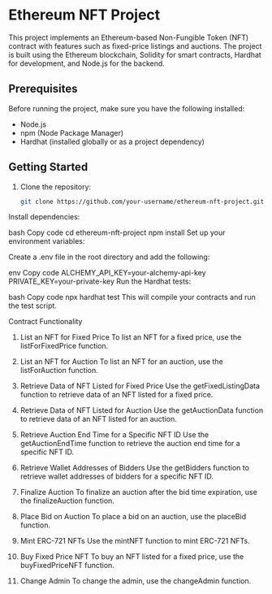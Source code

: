 # Ethereum NFT Project

This project implements an Ethereum-based Non-Fungible Token (NFT) contract with features such as fixed-price listings and auctions. The project is built using the Ethereum blockchain, Solidity for smart contracts, Hardhat for development, and Node.js for the backend.

## Prerequisites

Before running the project, make sure you have the following installed:

- Node.js
- npm (Node Package Manager)
- Hardhat (installed globally or as a project dependency)

## Getting Started

1. Clone the repository:

   ```bash
   git clone https://github.com/your-username/ethereum-nft-project.git
Install dependencies:

bash
Copy code
cd ethereum-nft-project
npm install
Set up your environment variables:

Create a .env file in the root directory and add the following:

env
Copy code
ALCHEMY_API_KEY=your-alchemy-api-key
PRIVATE_KEY=your-private-key
Run the Hardhat tests:

bash
Copy code
npx hardhat test
This will compile your contracts and run the test script.

Contract Functionality
1. List an NFT for Fixed Price
To list an NFT for a fixed price, use the listForFixedPrice function.

2. List an NFT for Auction
To list an NFT for an auction, use the listForAuction function.

3. Retrieve Data of NFT Listed for Fixed Price
Use the getFixedListingData function to retrieve data of an NFT listed for a fixed price.

4. Retrieve Data of NFT Listed for Auction
Use the getAuctionData function to retrieve data of an NFT listed for an auction.

5. Retrieve Auction End Time for a Specific NFT ID
Use the getAuctionEndTime function to retrieve the auction end time for a specific NFT ID.

6. Retrieve Wallet Addresses of Bidders
Use the getBidders function to retrieve wallet addresses of bidders for a specific NFT ID.

7. Finalize Auction
To finalize an auction after the bid time expiration, use the finalizeAuction function.

8. Place Bid on Auction
To place a bid on an auction, use the placeBid function.

9. Mint ERC-721 NFTs
Use the mintNFT function to mint ERC-721 NFTs.

10. Buy Fixed Price NFT
To buy an NFT listed for a fixed price, use the buyFixedPriceNFT function.

11. Change Admin
To change the admin, use the changeAdmin function.
